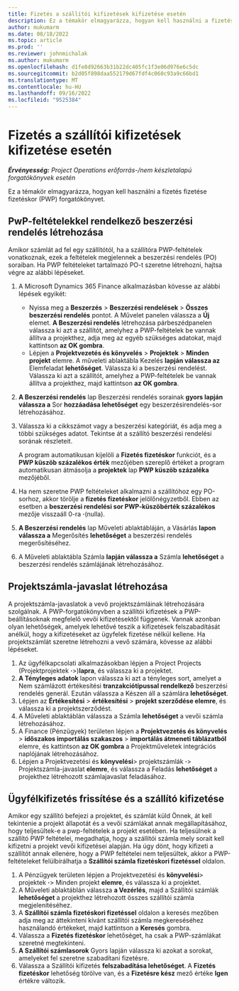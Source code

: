 ```yaml
---
title: Fizetés a szállítói kifizetések kifizetése esetén
description: Ez a témakör elmagyarázza, hogyan kell használni a fizetés fizetése fizetéskor (PWP) forgatókönyvet.
author: mukumarm
ms.date: 08/18/2022
ms.topic: article
ms.prod: ''
ms.reviewer: johnmichalak
ms.author: mukumarm
ms.openlocfilehash: d1fe8d92663b31b22dc405fc1f3e06d976e6c5dc
ms.sourcegitcommit: b2d05f898daa552179d67fdf4c060c93a9c66bd1
ms.translationtype: MT
ms.contentlocale: hu-HU
ms.lasthandoff: 09/16/2022
ms.locfileid: "9525384"
---
```

# <a name="pay-when-paid-vendor-payments"></a>Fizetés a szállítói kifizetések kifizetése esetén

_**Érvényesség:** Project Operations erőforrás-/nem készletalapú forgatókönyvek esetén_

Ez a témakör elmagyarázza, hogyan kell használni a fizetés fizetése fizetéskor (PWP) forgatókönyvet.

## <a name="create-a-purchase-order-that-has-pwp-terms"></a>PwP-feltételekkel rendelkező beszerzési rendelés létrehozása

Amikor számlát ad fel egy szállítótól, ha a szállítóra PWP-feltételek vonatkoznak, ezek a feltételek megjelennek a beszerzési rendelés (PO) soraiban. Ha PWP feltételeket tartalmazó PO-t szeretne létrehozni, hajtsa végre az alábbi lépéseket.

1. A Microsoft Dynamics 365 Finance alkalmazásban kövesse az alábbi lépések egyikét:

    - Nyissa meg a **Beszerzés** \> **Beszerzési rendelések** \> **Összes beszerzési rendelés** pontot. A Művelet panelen válassza a **Új** elemet. **A Beszerzési rendelés** létrehozása párbeszédpanelen válassza ki azt a szállítót, amelyhez a PWP-feltételek be vannak állítva a projekthez, adja meg az egyéb szükséges adatokat, majd kattintson **az OK gombra**.
    - Lépjen a **Projektvezetés és könyvelés** \> **Projektek** \> **Minden projekt** elemre. A műveleti ablaktábla Kezelés **lapján válassza az** Elemfeladat **lehetőséget**. Válassza ki a beszerzési rendelést. Válassza ki azt a szállítót, amelyhez a PWP-feltételek be vannak állítva a projekthez, majd kattintson **az OK gombra**.

2. **A Beszerzési rendelés** lap Beszerzési rendelés sorainak **gyors lapján válassza a** Sor **hozzáadása lehetőséget** egy beszerzésirendelés-sor létrehozásához.
3. Válassza ki a cikkszámot vagy a beszerzési kategóriát, és adja meg a többi szükséges adatot. Tekintse át a szállító beszerzési rendelési sorának részleteit.

    A program automatikusan kijelöli a **Fizetés fizetéskor** funkciót, és a **PWP küszöb százalékos érték** mezőjében szereplő értéket a program automatikusan átmásolja a **projektek** lap **PWP küszöb százaléka** mezőjéből.

4. Ha nem szeretne PWP feltételeket alkalmazni a szállítóhoz egy PO-sorhoz, akkor törölje a **fizetés fizetéskor** jelölőnégyzetből. Ebben az esetben a **beszerzési rendelési sor PWP-küszöbérték százalékos** mezője visszaáll 0-ra **·**(nulla).
5. **A Beszerzési rendelés** lap Műveleti ablaktábláján, a Vásárlás **lapon válassza a** Megerősítés **lehetőséget** a beszerzési rendelés megerősítéséhez.
6. A Műveleti ablaktábla Számla **lapján válassza a** Számla **lehetőséget** a beszerzési rendelés számlájának létrehozásához.

## <a name="create-a-project-invoice-proposal"></a>Projektszámla-javaslat létrehozása

A projektszámla-javaslatok a vevő projektszámláinak létrehozására szolgálnak. A PWP-forgatókönyvben a szállítói kifizetések a PWP-beállításoknak megfelelő vevői kifizetésektől függenek. Vannak azonban olyan lehetőségek, amelyek lehetővé teszik a kifizetések felszabadítását anélkül, hogy a kifizetéseket az ügyfelek fizetése nélkül kellene. Ha projektszámlát szeretne létrehozni a vevő számára, kövesse az alábbi lépéseket.

1. Az ügyfélkapcsolati alkalmazásokban lépjen a Project Projects (Projektprojektek **·**\>)**lapra**, és válassza ki a projektet.
2. **A Tényleges adatok** lapon válassza ki azt a tényleges sort, amelyet a Nem számlázott értékesítési **tranzakciótípussal rendelkező** beszerzési rendelés generál. Ezután válassza a Készen áll a számlára **lehetőséget**.
3. Lépjen az **Értékesítési** \> **értékesítési** \> **projekt szerződése elemre**, és válassza ki a projektszerződést.
4. A Műveleti ablaktáblán válassza a Számla **lehetőséget** a vevői számla létrehozásához.
5. A Finance (Pénzügyek) területen lépjen a **Projektvezetés és könyvelés** \> **időszakos importálás szakaszos** \> **importálás átmeneti táblázatból** elemre, és kattintson **az OK gombra** a Projektműveletek integrációs naplójának létrehozásához.
6. Lépjen a Projektvezetési és **könyvelési**\> projektszámlák **·**\> Projektszámla-javaslat **elemre**, és válassza a Feladás **lehetőséget** a projekthez létrehozott számlajavaslat feladásához.

## <a name="update-a-customer-payment-and-pay-the-vendor"></a>Ügyfélkifizetés frissítése és a szállító kifizetése

Amikor egy szállító befejezi a projektet, és számlát küld Önnek, át kell tekintenie a projekt állapotát és a vevői számlákat annak megállapításához, hogy teljesültek-e a pwp-feltételek a projekt esetében. Ha teljesülnek a szállító PWP feltételei, megadhatja, hogy a szállítói számla mely sorait kell kifizetni a projekt vevői kifizetései alapján. Ha úgy dönt, hogy kifizeti a szállítót annak ellenére, hogy a PWP feltételei nem teljesültek, akkor a PWP-feltételeket felülbírálhatja a **Szállítói számla fizetéskori fizetéssel** oldalon.

1. A Pénzügyek területen lépjen a Projektvezetési és **könyvelési**\> projektek **·**\> Minden projekt **elemre**, és válassza ki a projektet.
2. A Műveleti ablaktáblán válassza **a Vezérlés**, majd a Szállítói számlák **lehetőséget** a projekthez létrehozott összes szállítói számla megjelenítéséhez.
3. A **Szállítói számla fizetéskori fizetéssel** oldalon a keresés mezőben adja meg az áttekinteni kívánt szállítói számla megkereséséhez használandó értékeket, majd kattintson a **Keresés** gombra.
4. Válassza a **Fizetés fizetéskor** lehetőséget, ha csak a PWP-számlákat szeretné megtekinteni.
5. **A Szállítói számlasorok** Gyors lapján válassza ki azokat a sorokat, amelyeket fel szeretne szabadítani fizetésre.
6. Válassza a Szállítói kifizetés **felszabadítása lehetőséget**. A **Fizetés fizetéskor** lehetőség törölve van, és a **Fizetésre kész** mező értéke **Igen** értékre változik.

